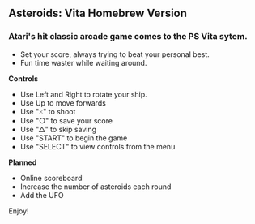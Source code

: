 ## Asteroids: Vita Homebrew Version
### Atari's hit classic arcade game comes to the PS Vita sytem.

- Set your score, always trying to beat your personal best.
- Fun time waster while waiting around.

**Controls**
- Use Left and Right to rotate your ship.
- Use Up to move forwards
- Use "🞨" to shoot
- Use "○" to save your score
- Use "△" to skip saving
- Use "START" to begin the game
- Use "SELECT" to view controls from the menu

**Planned**
- Online scoreboard
- Increase the number of asteroids each round
- Add the UFO

Enjoy!
